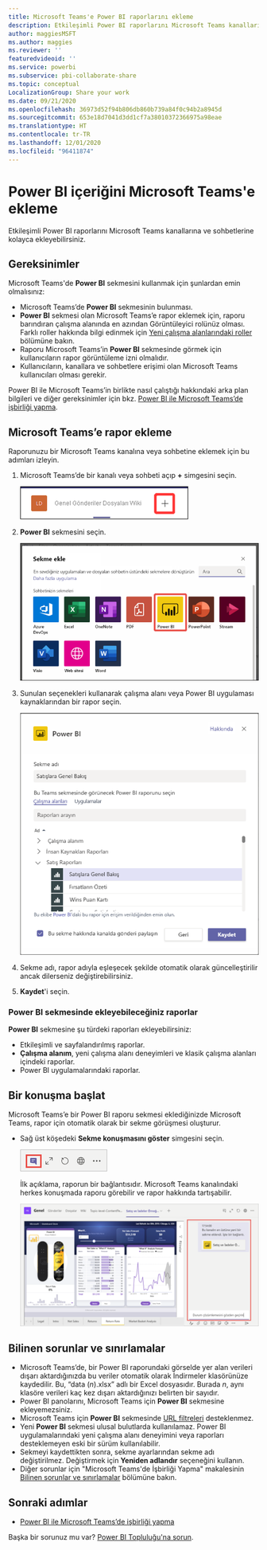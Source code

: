 ```yaml
---
title: Microsoft Teams'e Power BI raporlarını ekleme
description: Etkileşimli Power BI raporlarını Microsoft Teams kanallarına ve sohbetlerine kolayca ekleyebilirsiniz. .
author: maggiesMSFT
ms.author: maggies
ms.reviewer: ''
featuredvideoid: ''
ms.service: powerbi
ms.subservice: pbi-collaborate-share
ms.topic: conceptual
LocalizationGroup: Share your work
ms.date: 09/21/2020
ms.openlocfilehash: 36973d52f94b806db860b739a84f0c94b2a8945d
ms.sourcegitcommit: 653e18d7041d3dd1cf7a38010372366975a98eae
ms.translationtype: HT
ms.contentlocale: tr-TR
ms.lasthandoff: 12/01/2020
ms.locfileid: "96411874"
---
```

# <a name="embed-power-bi-content-in-microsoft-teams"></a>Power BI içeriğini Microsoft Teams'e ekleme

Etkileşimli Power BI raporlarını Microsoft Teams kanallarına ve sohbetlerine kolayca ekleyebilirsiniz. 

## <a name="requirements"></a>Gereksinimler

Microsoft Teams'de **Power BI** sekmesini kullanmak için şunlardan emin olmalısınız:

- Microsoft Teams’de **Power BI** sekmesinin bulunması.
- **Power BI** sekmesi olan Microsoft Teams’e rapor eklemek için, raporu barındıran çalışma alanında en azından Görüntüleyici rolünüz olması. Farklı roller hakkında bilgi edinmek için [Yeni çalışma alanlarındaki roller](service-new-workspaces.md#roles-in-the-new-workspaces) bölümüne bakın.
- Raporu Microsoft Teams’in **Power BI** sekmesinde görmek için kullanıcıların rapor görüntüleme izni olmalıdır.
- Kullanıcıların, kanallara ve sohbetlere erişimi olan Microsoft Teams kullanıcıları olması gerekir.

Power BI ile Microsoft Teams’in birlikte nasıl çalıştığı hakkındaki arka plan bilgileri ve diğer gereksinimler için bkz. [Power BI ile Microsoft Teams’de işbirliği yapma](service-embed-report-microsoft-teams.md).

## <a name="embed-a-report-in-microsoft-teams"></a>Microsoft Teams’e rapor ekleme

Raporunuzu bir Microsoft Teams kanalına veya sohbetine eklemek için bu adımları izleyin.

1. Microsoft Teams’de bir kanalı veya sohbeti açıp **+** simgesini seçin.

    ![Kanala veya sohbete sekme ekleme işleminin ekran görüntüsü.](media/service-embed-report-microsoft-teams/service-embed-report-microsoft-teams-add.png)

1. **Power BI** sekmesini seçin.

    ![Power B I'ı gösteren Microsoft Teams sekme listesinin ekran görüntüsü.](media/service-embed-report-microsoft-teams/service-embed-report-microsoft-teams-tab.png)

1. Sunulan seçenekleri kullanarak çalışma alanı veya Power BI uygulaması kaynaklarından bir rapor seçin.

    ![Microsoft Teams için Power B I sekmesi ayarlarının ekran görüntüsü.](media/service-embed-report-microsoft-teams/service-embed-report-microsoft-teams-tab-settings.png)

1. Sekme adı, rapor adıyla eşleşecek şekilde otomatik olarak güncelleştirilir ancak dilerseniz değiştirebilirsiniz.

1. **Kaydet**'i seçin.

### <a name="reports-you-can-embed-on-the-power-bi-tab"></a>Power BI sekmesinde ekleyebileceğiniz raporlar

**Power BI** sekmesine şu türdeki raporları ekleyebilirsiniz:

- Etkileşimli ve sayfalandırılmış raporlar.
- **Çalışma alanım**, yeni çalışma alanı deneyimleri ve klasik çalışma alanları içindeki raporlar.
- Power BI uygulamalarındaki raporlar.

## <a name="start-a-conversation"></a>Bir konuşma başlat

Microsoft Teams’e bir Power BI raporu sekmesi eklediğinizde Microsoft Teams, rapor için otomatik olarak bir sekme görüşmesi oluşturur.

- Sağ üst köşedeki **Sekme konuşmasını göster** simgesini seçin.

    ![Göster sekmesi konuşma simgesinin ekran görüntüsü.](media/service-embed-report-microsoft-teams/power-bi-teams-conversation-icon.png)

    İlk açıklama, raporun bir bağlantısıdır. Microsoft Teams kanalındaki herkes konuşmada raporu görebilir ve rapor hakkında tartışabilir.

    ![Sekme konuşmasının ekran görüntüsü.](media/service-embed-report-microsoft-teams/power-bi-teams-conversation-tab.png)

## <a name="known-issues-and-limitations"></a>Bilinen sorunlar ve sınırlamalar

- Microsoft Teams’de, bir Power BI raporundaki görselde yer alan verileri dışarı aktardığınızda bu veriler otomatik olarak İndirmeler klasörünüze kaydedilir. Bu, “data (*n*).xlsx” adlı bir Excel dosyasıdır. Burada *n*, aynı klasöre verileri kaç kez dışarı aktardığınızı belirten bir sayıdır.
- Power BI panolarını, Microsoft Teams için **Power BI** sekmesine ekleyemezsiniz.
- Microsoft Teams için **Power BI** sekmesinde [URL filtreleri](service-url-filters.md) desteklenmez.
- Yeni **Power BI** sekmesi ulusal bulutlarda kullanılamaz. Power BI uygulamalarındaki yeni çalışma alanı deneyimini veya raporları desteklemeyen eski bir sürüm kullanılabilir.
- Sekmeyi kaydettikten sonra, sekme ayarlarından sekme adı değiştirilmez. Değiştirmek için **Yeniden adlandır** seçeneğini kullanın.
- Diğer sorunlar için "Microsoft Teams'de İşbirliği Yapma" makalesinin [Bilinen sorunlar ve sınırlamalar](service-collaborate-microsoft-teams.md#known-issues-and-limitations) bölümüne bakın.

## <a name="next-steps"></a>Sonraki adımlar

- [Power BI ile Microsoft Teams’de işbirliği yapma](service-collaborate-microsoft-teams.md)

Başka bir sorunuz mu var? [Power BI Topluluğu'na sorun](https://community.powerbi.com/).

